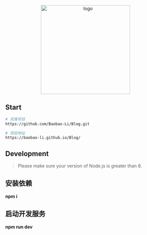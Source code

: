<p align="center">
  <img width="280" src="https://dss1.bdstatic.com/70cFuXSh_Q1YnxGkpoWK1HF6hhy/it/u=3651486274,43013053&fm=26&gp=0.jpg" alt="logo">
</p>


## Start
``` bash
# 克隆项目
https://github.com/Baobao-Li/Blog.git
```

```bash
# 项目地址
https://baobao-li.github.io/Blog/
```

## Development

> Please make sure your version of Node.js is greater than 8.

<!-- ``` bash -->
## 安装依赖 
#### npm i 

## 启动开发服务
#### npm run dev
